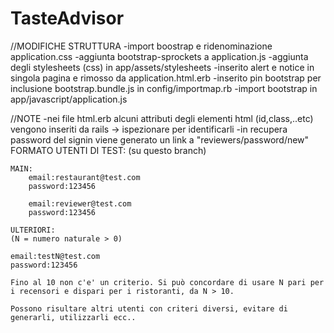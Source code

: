 # TasteAdvisor

//MODIFICHE STRUTTURA
-import boostrap e ridenominazione application.css
-aggiunta bootstrap-sprockets a application.js
-aggiunta degli stylesheets (css) in app/assets/stylesheets 
-inserito alert e notice in singola pagina e rimosso da application.html.erb
-inserito pin bootstrap per inclusione bootstrap.bundle.js in config/importmap.rb
-import bootstrap in app/javascript/application.js

//NOTE
-nei file html.erb alcuni attributi degli elementi html (id,class,..etc) vengono inseriti da rails -> ispezionare per identificarli
-in recupera password del signin viene generato un link a "reviewers/password/new" 
FORMATO UTENTI DI TEST: (su questo branch)

    MAIN:   
        email:restaurant@test.com
        password:123456
        
        email:reviewer@test.com
        password:123456
        
    ULTERIORI:
    (N = numero naturale > 0)

    email:testN@test.com
    password:123456

    Fino al 10 non c'e' un criterio. Si può concordare di usare N pari per i recensori e dispari per i ristoranti, da N > 10.

    Possono risultare altri utenti con criteri diversi, evitare di generarli, utilizzarli ecc..
